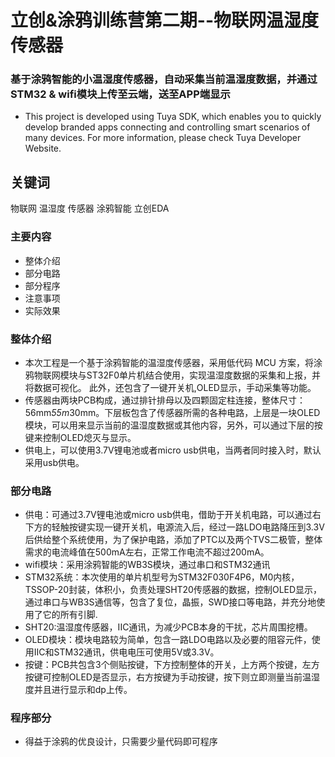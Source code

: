 立创&涂鸦训练营第二期--物联网温湿度传感器
==
### 基于涂鸦智能的小温湿度传感器，自动采集当前温湿度数据，并通过STM32 & wifi模块上传至云端，送至APP端显示
* This project is developed using Tuya SDK, which enables you to quickly develop branded
apps connecting and controlling smart scenarios of many devices.
For more information, please check Tuya Developer Website.
## 关键词  
物联网 温湿度 传感器 涂鸦智能 立创EDA 
### 主要内容
* 整体介绍
* 部分电路
* 部分程序
* 注意事项
* 实际效果
### 整体介绍
* 本次工程是一个基于涂鸦智能的温湿度传感器，采用低代码 MCU 方案，将涂鸦物联网模块与ST32F0单片机结合使用，实现温湿度数据的采集和上报，并将数据可视化。
此外，还包含了一键开关机,OLED显示，手动采集等功能。
* 传感器由两块PCB构成，通过排针排母以及四颗固定柱连接，整体尺寸：56mm*55m*30mm。下层板包含了传感器所需的各种电路，上层是一块OLED模块，可以用来显示当前的温湿度数据或其他内容，另外，可以通过下层的按键来控制OLED熄灭与显示。
* 供电上，可以使用3.7V锂电池或者micro usb供电，当两者同时接入时，默认采用usb供电。
### 部分电路
* 供电：可通过3.7V锂电池或micro usb供电，借助于开关机电路，可以通过右下方的轻触按键实现一键开关机，电源流入后，经过一路LDO电路降压到3.3V后供给整个系统使用，为了保护电路，添加了PTC以及两个TVS二极管，整体需求的电流峰值在500mA左右，正常工作电流不超过200mA。
* wifi模块：采用涂鸦智能的WB3S模块，通过串口和STM32通讯
* STM32系统：本次使用的单片机型号为STM32F030F4P6，M0内核，TSSOP-20封装，体积小，负责处理SHT20传感器的数据，控制OLED显示，通过串口与WB3S通信等，包含了复位，晶振，SWD接口等电路，并充分地使用了它的所有引脚.
* SHT20:温湿度传感器，IIC通讯，为减少PCB本身的干扰，芯片周围挖槽。
* OLED模块：模块电路较为简单，包含一路LDO电路以及必要的阻容元件，使用IIC和STM32通讯，供电电压可使用5V或3.3V。
* 按键：PCB共包含3个侧贴按键，下方控制整体的开关，上方两个按键，左方按键可控制OLED是否显示，右方按键为手动按键，按下则立即测量当前温湿度并且进行显示和dp上传。
### 程序部分
* 得益于涂鸦的优良设计，只需要少量代码即可程序
